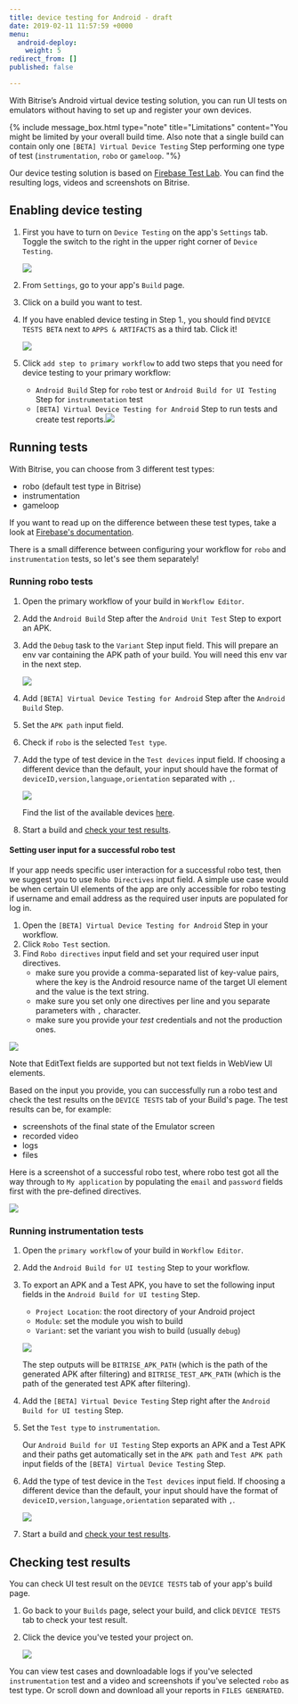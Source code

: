 ```yaml
---
title: device testing for Android - draft
date: 2019-02-11 11:57:59 +0000
menu:
  android-deploy:
    weight: 5
redirect_from: []
published: false

---
```

With Bitrise’s Android virtual device testing solution, you can run UI tests on emulators without having to set up and register your own devices.

{% include message_box.html type="note" title="Limitations" content="You might be limited by your overall build time. Also note that a single build can contain only one `[BETA] Virtual Device Testing` Step performing one type of test (`instrumentation`, `robo` or `gameloop`. "%}

Our device testing solution is based on [Firebase Test Lab](https://firebase.google.com/docs/test-lab/). You can find the resulting logs, videos and screenshots on Bitrise.

## Enabling device testing

1. First you have to turn on `Device Testing` on the app's `Settings` tab. Toggle the switch to the right in the upper right corner of `Device Testing`.

   ![](/img/settings-device-testing.png)
2. From `Settings`, go to your app's `Build` page.
3. Click on a build you want to test.
4. If you have enabled device testing in Step 1., you should find `DEVICE TESTS BETA` next to `APPS & ARTIFACTS` as a third tab. Click it!

   ![](/img/build-device-test.jpg)
5. Click `add step to primary workflow` to add two steps that you need for device testing to your primary workflow:
   * `Android Build` Step for `robo` test or `Android Build for UI Testing` Step for `instrumentation` test
   * `[BETA] Virtual Device Testing for Android` Step to run tests and create test reports.![](/img/primary-virtual-device.png)

## Running tests

With Bitrise, you can choose from 3 different test types:

* robo (default test type in Bitrise)
* instrumentation
* gameloop

If you want to read up on the difference between these test types, take a look at [Firebase's documentation](https://firebase.google.com/docs/test-lab/android/overview).

There is a small difference between configuring your workflow for `robo` and `instrumentation` tests, so let's see them separately!

### Running robo tests

1. Open the primary workflow of your build in `Workflow Editor`.
2. Add the `Android Build` Step after the `Android Unit Test` Step to export an APK.
3. Add the `Debug` task to the `Variant` Step input field. This will prepare an env var containing the APK path of your build. You will need this env var in the next step.

   ![](/img/robo-test.png)
4. Add `[BETA] Virtual Device Testing for Android` Step after the `Android Build` Step.
5. Set the `APK path` input field.
6. Check if `robo` is the selected `Test type`.
7. Add the type of test device in the `Test devices` input field. If choosing a different device than the default, your input should have the format of `deviceID,version,language,orientation` separated with `,`.

   ![](https://devcenter.bitrise.io/img/robo-test-1.png)

   Find the list of the available devices [here](https://firebase.google.com/docs/test-lab/android/available-testing-devices).
8. Start a build and [check your test results](/testing/device-testing-for-android/#running-instrumentation-tests).

#### Setting user input for a successful robo test

If your app needs specific user interaction for a successful robo test, then we suggest you to use `Robo Directives` input field. A simple use case would be when certain UI elements of the app are only accessible for robo testing if username and email address as the required user inputs are populated for log in.

1. Open the `[BETA] Virtual Device Testing for Android` Step in your workflow.
2. Click `Robo Test` section.
3. Find `Robo directives` input field and set your required user input directives.
   * make sure you provide a comma-separated list of key-value pairs, where the key is the Android resource name of the target UI element and the value is the text string.
   * make sure you set only one directives per line and you separate parameters with `,` character.
   * make sure you provide your _test_ credentials and not the production ones.

![](/img/robo-directives.png)

Note that EditText fields are supported but not text fields in WebView UI elements.

Based on the input you provide, you can successfully run a robo test and check the test results on the `DEVICE TESTS` tab of your Build's page. The test results can be, for example:

* screenshots of the final state of the Emulator screen
* recorded video
* logs
* files

Here is a screenshot of a successful robo test, where robo test got all the way through to `My application` by populating the `email` and `password` fields first with the pre-defined directives.

![](/img/successful-robo-test.jpg)

### Running instrumentation tests

1. Open the `primary workflow` of your build in `Workflow Editor`.
2. Add the `Android Build for UI testing` Step to your workflow.
3. To export an APK and a Test APK, you have to set the following input fields in the `Android Build for UI testing` Step.
   * `Project Location`: the root directory of your Android project
   * `Module`: set the module you wish to build
   * `Variant`: set the variant you wish to build (usually `debug`)

   ![](/img/android-build-ui-testing.png)

   The step outputs will be `BITRISE_APK_PATH` (which is the path of the generated APK after filtering) and `BITRISE_TEST_APK_PATH` (which is the path of the generated test APK after filtering).
4. Add the `[BETA] Virtual Device Testing` Step right after the `Android Build for UI testing` Step.
5. Set the `Test type` to `instrumentation`.

   Our `Android Build for UI Testing` Step exports an APK and a Test APK and their paths get automatically set in the `APK path` and `Test APK path` input fields of the `[BETA] Virtual Device Testing` Step.
6. Add the type of test device in the `Test devices` input field. If choosing a different device than the default, your input should have the format of  `deviceID,version,language,orientation` separated with `,`.

   ![](/img/instrumentation-test-2.png)
7. Start a build and [check your test results](/testing/device-testing-for-android/#running-instrumentation-tests).

## Checking test results

You can check UI test result on the `DEVICE TESTS` tab of your app's build page.

1. Go back to your `Builds` page, select your build, and click `DEVICE TESTS` tab to check your test result.
2. Click the device you've tested your project on.

   ![](/img/device-test-page.jpg)

You can view test cases and downloadable logs if you've selected `instrumentation` test and a video and screenshots if you've selected `robo` as test type. Or scroll down and download all your reports in `FILES GENERATED`.